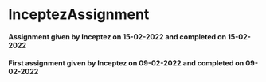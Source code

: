 # InceptezAssignment
#### Assignment given by Inceptez on 15-02-2022 and completed on 15-02-2022
#### First assignment given by Inceptez on 09-02-2022 and completed on 09-02-2022
